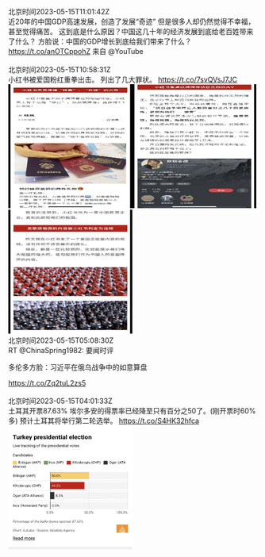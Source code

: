北京时间2023-05-15T11:01:42Z<br>近20年的中国GDP高速发展，创造了发展“奇迹”
但是很多人却仍然觉得不幸福，甚至觉得痛苦。
这到底是什么原因？中国这几十年的经济发展到底给老百姓带来了什么？
方脸说：中国的GDP增长到底给我们带来了什么？ https://t.co/anOTCppohZ 来自 @YouTube<br><br>北京时间2023-05-15T10:58:31Z<br>小红书被爱国粉红重拳出击。
列出了几大罪状。 https://t.co/7svQVsJ7JC<br><img src='/temp/2023/1657943514767032322_0.jpg' width='250' height='250'><img src='/temp/2023/1657943514767032322_1.jpg' width='250' height='250'><img src='/temp/2023/1657943514767032322_2.jpg' width='250' height='250'><br>北京时间2023-05-15T05:08:30Z<br>RT @ChinaSpring1982: 要闻时评

多伦多方脸：习近平在俄乌战争中的如意算盘

https://t.co/Zq2tuL2zs5<br><br>北京时间2023-05-15T04:01:33Z<br>土耳其开票87.63%
埃尔多安的得票率已经降至只有百分之50了。(刚开票时60%多)
预计土耳其将举行第二轮选举。 https://t.co/S4HK32hfca<br><img src='/temp/2023/1657838579207516160_0.jpg' width='250' height='250'><br>